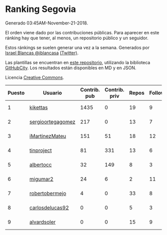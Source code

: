 # Ranking Segovia

Generado 03:45AM-November-21-2018.

El orden viene dado por las contribuciones públicas. Para aparecer en este ránking hay que tener, al menos, un repositorio público y un seguidor.

Estos ránkings se suelen generar una vez a la semana. Generados por [Israel Blancas @iblancasa](https://github.com/iblancasa/) [(Twitter)](https://twitter.com/iblancasa).

Las plantillas se encuentran en [este repositorio](https://github.com/iblancasa/GH-Spanish-Ranking), utilizando la biblioteca [GitHubCity](https://github.com/iblancasa/GitHubCity). Los resultados están disponibles en MD y en JSON.

Licencia [Creative Commons](https://creativecommons.org/licenses/by/4.0/).

| Puesto   |  Usuario  | Contrib. pub | Contrib. priv |Repos| Followers | Desde |  Avatar  |
|----------|-----------|--------------|---------------|-----|-----------|-------|----------|
|1|[kikettas](https://github.com/kikettas)|1435|0|19|9|2014-10-08|![kikettas]()|
|2|[sergioortegagomez](https://github.com/sergioortegagomez)|217|0|13|7|2014-09-14|![sergioortegagomez]()|
|3|[iMartinezMateu](https://github.com/iMartinezMateu)|151|51|18|12|2014-10-19|![iMartinezMateu]()|
|4|[tinproject](https://github.com/tinproject)|81|331|13|6|2013-03-01|![tinproject]()|
|5|[albertocc](https://github.com/albertocc)|32|149|8|3|2015-08-18|![albertocc]()|
|6|[migumar2](https://github.com/migumar2)|24|6|2|11|2011-05-31|![migumar2]()|
|7|[robertobermejo](https://github.com/robertobermejo)|4|0|33|8|2010-03-13|![robertobermejo]()|
|8|[carlosdelucas92](https://github.com/carlosdelucas92)|0|0|5|3|2015-01-27|![carlosdelucas92]()|
|9|[alvardsoler](https://github.com/alvardsoler)|0|0|15|9|2013-04-09|![alvardsoler]()|
